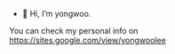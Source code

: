 - 👋 Hi, I’m yongwoo.

You can check my personal info on https://sites.google.com/view/yongwoolee

<!---
y0ngw00/y0ngw00 is a ✨ special ✨ repository because its `README.md` (this file) appears on your GitHub profile.
You can click the Preview link to take a look at your changes.
--->
